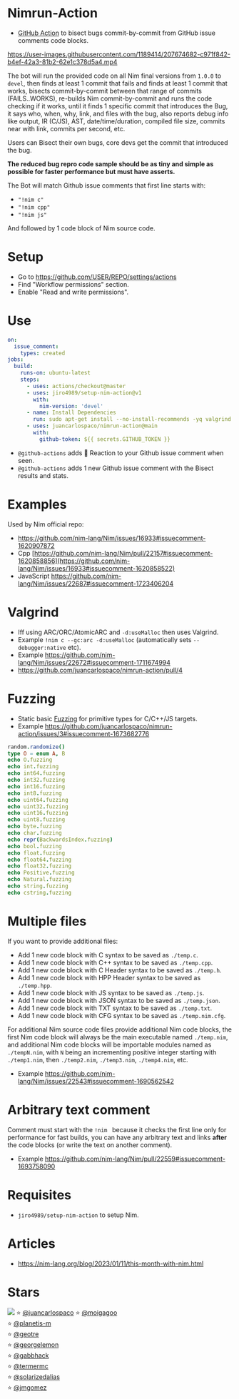 # Nimrun-Action

- [GitHub Action](https://github.com/features/actions) to bisect bugs commit-by-commit from GitHub issue comments code blocks.

https://user-images.githubusercontent.com/1189414/207674682-c971f842-b4ef-42a3-81b2-62e1c378d5a4.mp4


The bot will run the provided code on all Nim final versions from `1.0.0` to `devel`,
then finds at least 1 commit that fails and finds at least 1 commit that works,
bisects commit-by-commit between that range of commits (FAILS..WORKS),
re-builds Nim commit-by-commit and runs the code checking if it works,
until it finds 1 specific commit that introduces the Bug,
it says who, when, why, link, and files with the bug,
also reports debug info like output, IR (C/JS), AST, date/time/duration,
compiled file size, commits near with link, commits per second, etc.

Users can Bisect their own bugs, core devs get the commit that introduced the bug.

**The reduced bug repro code sample should be as tiny and simple as possible for faster performance but must have asserts.**

The Bot will match Github issue comments that first line starts with:

- `"!nim c"`
- `"!nim cpp"`
- `"!nim js"`

And followed by 1 code block of Nim source code.


# Setup

- Go to https://github.com/USER/REPO/settings/actions
- Find "Workflow permissions" section.
- Enable "Read and write permissions".


# Use

```yaml
on:
  issue_comment:
    types: created
jobs:
  build:
    runs-on: ubuntu-latest
    steps:
      - uses: actions/checkout@master
      - uses: jiro4989/setup-nim-action@v1
        with:
          nim-version: 'devel'
      - name: Install Dependencies
        run: sudo apt-get install --no-install-recommends -yq valgrind
      - uses: juancarlospaco/nimrun-action@main
        with:
          github-token: ${{ secrets.GITHUB_TOKEN }}
```

- `@github-actions` adds :eyes: Reaction to your Github issue comment when seen.
- `@github-actions` adds 1 new Github issue comment with the Bisect results and stats.


# Examples

Used by Nim official repo:

- https://github.com/nim-lang/Nim/issues/16933#issuecomment-1620907872
- Cpp [https://github.com/nim-lang/Nim/pull/22157#issuecomment-1620858856](https://github.com/nim-lang/Nim/issues/16933#issuecomment-1620858522)
- JavaScript https://github.com/nim-lang/Nim/issues/22687#issuecomment-1723406204


# Valgrind

- Iff using ARC/ORC/AtomicARC and `-d:useMalloc` then uses Valgrind.
- Example `!nim c --gc:arc -d:useMalloc` (automatically sets `--debugger:native` etc).
- Example https://github.com/nim-lang/Nim/issues/22672#issuecomment-1711674994
- https://github.com/juancarlospaco/nimrun-action/pull/4


# Fuzzing

- Static basic [Fuzzing](https://en.wikipedia.org/wiki/Fuzzing) for primitive types for C/C++/JS targets.
- Example https://github.com/juancarlospaco/nimrun-action/issues/3#issuecomment-1673682776

```nim
random.randomize()
type O = enum A, B
echo O.fuzzing
echo int.fuzzing
echo int64.fuzzing
echo int32.fuzzing
echo int16.fuzzing
echo int8.fuzzing
echo uint64.fuzzing
echo uint32.fuzzing
echo uint16.fuzzing
echo uint8.fuzzing
echo byte.fuzzing
echo char.fuzzing
echo repr(BackwardsIndex.fuzzing)
echo bool.fuzzing
echo float.fuzzing
echo float64.fuzzing
echo float32.fuzzing
echo Positive.fuzzing
echo Natural.fuzzing
echo string.fuzzing
echo cstring.fuzzing
```


# Multiple files

If you want to provide additional files:

- Add 1 new code block with C syntax to be saved as `./temp.c`.
- Add 1 new code block with C++ syntax to be saved as `./temp.cpp`.
- Add 1 new code block with C Header syntax to be saved as `./temp.h`.
- Add 1 new code block with HPP Header syntax to be saved as `./temp.hpp`.
- Add 1 new code block with JS syntax to be saved as `./temp.js`.
- Add 1 new code block with JSON syntax to be saved as `./temp.json`.
- Add 1 new code block with TXT syntax to be saved as `./temp.txt`.
- Add 1 new code block with CFG syntax to be saved as `./temp.nim.cfg`.

For additional Nim source code files provide additional Nim code blocks,
the first Nim code block will always be the main executable named `./temp.nim`,
and additional Nim code blocks will be importable modules named as `./tempN.nim`,
with `N` being an incrementing positive integer starting with `./temp1.nim`, 
then `./temp2.nim`, `./temp3.nim`, `./temp4.nim`, etc.

- Example https://github.com/nim-lang/Nim/issues/22543#issuecomment-1690562542


# Arbitrary text comment

Comment must start with the `!nim ` because it checks the first line only for performance for fast builds,
you can have any arbitrary text and links **after** the code blocks (or write the text on another comment).

- Example https://github.com/nim-lang/Nim/pull/22559#issuecomment-1693758090


# Requisites

- `jiro4989/setup-nim-action` to setup Nim.


# Articles

- https://nim-lang.org/blog/2023/01/11/this-month-with-nim.html


<!--
# Security

- Only users with write permissions can run code (Admins and Collaborators with push permissions).
-->


# Stars

![](https://starchart.cc/juancarlospaco/nimrun-action.svg)
:star: [@juancarlospaco](https://github.com/juancarlospaco '2023-07-06')
:star: [@moigagoo](https://github.com/moigagoo '2023-07-06')	
:star: [@planetis-m](https://github.com/planetis-m '2023-07-06')	
:star: [@geotre](https://github.com/geotre '2023-07-07')	
:star: [@georgelemon](https://github.com/georgelemon '2023-07-07')	
:star: [@gabbhack](https://github.com/gabbhack '2023-07-07')	
:star: [@termermc](https://github.com/termermc '2023-07-10')	
:star: [@solarizedalias](https://github.com/solarizedalias '2023-07-15')	
:star: [@jmgomez](https://github.com/jmgomez '2023-09-19')	
